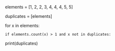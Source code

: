 elements = [1, 2, 2, 3, 4, 4, 4, 5, 5]

duplicates = [elements]

for x in elements:

    if elements.count(x) > 1 and x not in duplicates:
print(duplicates)
